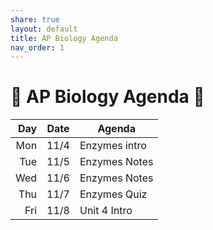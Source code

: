 ```yaml
---
share: true
layout: default
title: AP Biology Agenda
nav_order: 1
---
```

# 🧬 AP Biology Agenda 🦠

| Day | Date | Agenda        |
| ---:|:----:| ------------- |
| Mon | 11/4 | Enzymes intro |
| Tue | 11/5 | Enzymes Notes |
| Wed | 11/6 | Enzymes Notes |
| Thu | 11/7 | Enzymes Quiz  |
| Fri | 11/8 | Unit 4 Intro  |
